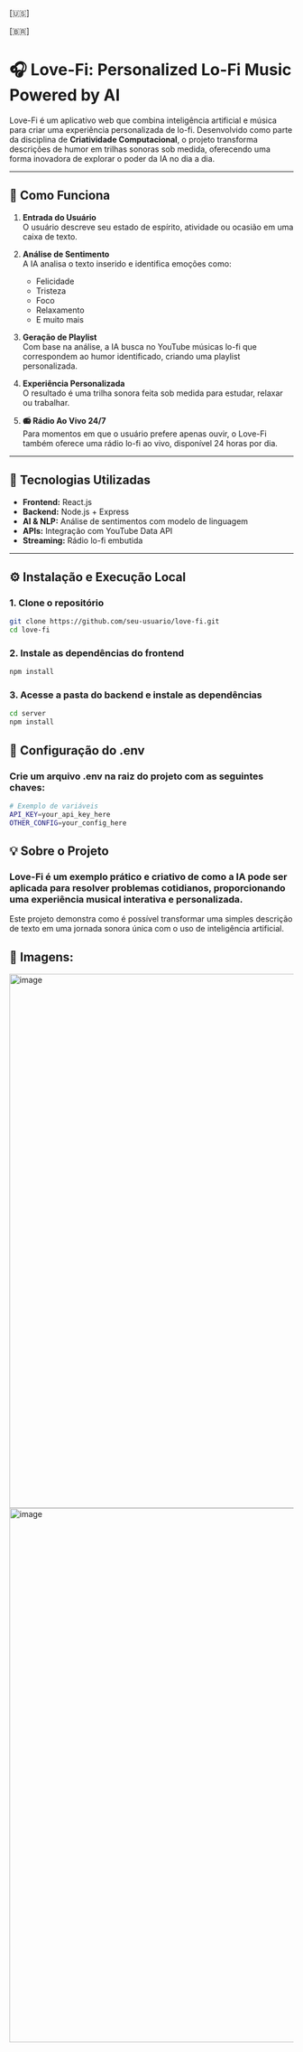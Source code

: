 [🇺🇸]



[🇧🇷]

# 🎧 Love-Fi: Personalized Lo-Fi Music Powered by AI

Love-Fi é um aplicativo web que combina inteligência artificial e música para criar uma experiência personalizada de lo-fi. Desenvolvido como parte da disciplina de **Criatividade Computacional**, o projeto transforma descrições de humor em trilhas sonoras sob medida, oferecendo uma forma inovadora de explorar o poder da IA no dia a dia.

---

## 🚀 Como Funciona

1. **Entrada do Usuário**  
   O usuário descreve seu estado de espírito, atividade ou ocasião em uma caixa de texto.

2. **Análise de Sentimento**  
   A IA analisa o texto inserido e identifica emoções como:
   - Felicidade
   - Tristeza
   - Foco
   - Relaxamento
   - E muito mais

3. **Geração de Playlist**  
   Com base na análise, a IA busca no YouTube músicas lo-fi que correspondem ao humor identificado, criando uma playlist personalizada.

4. **Experiência Personalizada**  
   O resultado é uma trilha sonora feita sob medida para estudar, relaxar ou trabalhar.

5. **📻 Rádio Ao Vivo 24/7**  
   Para momentos em que o usuário prefere apenas ouvir, o Love-Fi também oferece uma rádio lo-fi ao vivo, disponível 24 horas por dia.

---

## 🧠 Tecnologias Utilizadas

- **Frontend:** React.js  
- **Backend:** Node.js + Express  
- **AI & NLP:** Análise de sentimentos com modelo de linguagem  
- **APIs:** Integração com YouTube Data API  
- **Streaming:** Rádio lo-fi embutida

---

## ⚙️ Instalação e Execução Local

### 1. Clone o repositório

```bash
git clone https://github.com/seu-usuario/love-fi.git
cd love-fi
```

### 2. Instale as dependências do frontend

```bash
npm install
```

### 3. Acesse a pasta do backend e instale as dependências

```bash
cd server
npm install
```

## 🔐 Configuração do .env

### Crie um arquivo .env na raiz do projeto com as seguintes chaves:

```bash
# Exemplo de variáveis
API_KEY=your_api_key_here
OTHER_CONFIG=your_config_here
```

## 💡 Sobre o Projeto

### Love-Fi é um exemplo prático e criativo de como a IA pode ser aplicada para resolver problemas cotidianos, proporcionando uma experiência musical interativa e personalizada.
Este projeto demonstra como é possível transformar uma simples descrição de texto em uma jornada sonora única com o uso de inteligência artificial.

## 📸 Imagens:
<img width="1903" height="946" alt="image" src="https://github.com/user-attachments/assets/de5eed8d-82f7-44c6-87c3-6a359c5495a8" />
<img width="1903" height="946" alt="image" src="https://github.com/user-attachments/assets/c5883a96-a698-4597-97ea-c03e0801a76c" />




